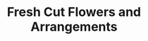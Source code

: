 ---
title: "Fresh Cut Flowers and Arrangements"
url: /ridgewood/fresh-cut-flowers-and-arrangements/
shop: florist
---